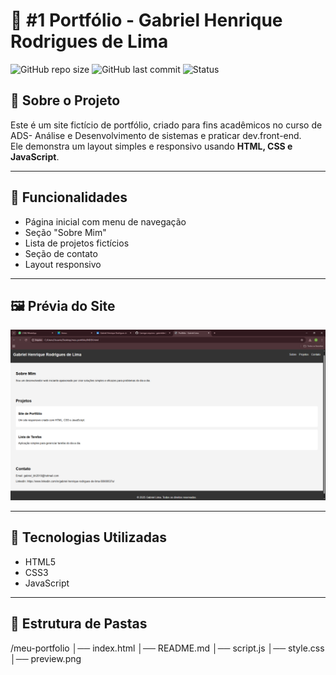 # 📌 #1 Portfólio  - Gabriel Henrique Rodrigues de Lima

![GitHub repo size](https://img.shields.io/github/repo-size/usuario/meu-portfolio)
![GitHub last commit](https://img.shields.io/github/last-commit/usuario/meu-portfolio)
![Status](https://img.shields.io/badge/status-online-brightgreen)

## 📖 Sobre o Projeto
Este é um site fictício de portfólio, criado para fins acadêmicos no curso de ADS- Análise e Desenvolvimento de sistemas e praticar dev.front-end.  
Ele demonstra um layout simples e responsivo usando **HTML, CSS e JavaScript**.

---

## 🎯 Funcionalidades
- Página inicial com menu de navegação
- Seção "Sobre Mim"
- Lista de projetos fictícios
- Seção de contato
- Layout responsivo

---

## 🖼 Prévia do Site
![Prévia do Site](preview.png)

---

## 🚀 Tecnologias Utilizadas
- HTML5
- CSS3
- JavaScript

---


## 📂 Estrutura de Pastas

/meu-portfolio
│── index.html
│── README.md
│── script.js
│── style.css
│── preview.png




